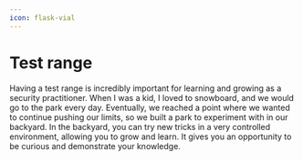 ```yaml
---
icon: flask-vial
---
```


# Test range

Having a test range is incredibly important for learning and growing as a security practitioner. When I was a kid, I loved to snowboard, and we would go to the park every day. Eventually, we reached a point where we wanted to continue pushing our limits, so we built a park to experiment with in our backyard. In the backyard, you can try new tricks in a very controlled environment, allowing you to grow and learn. It gives you an opportunity to be curious and demonstrate your knowledge.
